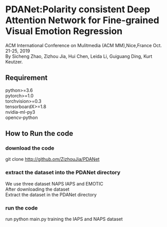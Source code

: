 # PDANet:Polarity consistent Deep Attention Network for Fine-grained Visual Emotion Regression
ACM International Conference on Mulitmedia (ACM MM),Nice,France Oct. 21-25, 2019  
By Sicheng Zhao, Zizhou Jia, Hui Chen, Leida Li, Guiguang Ding, Kurt Keutzer.
## Requirement
python>=3.6  
pytorch>=1.0  
torchvision>=0.3  
tensorboardX>=1.8  
nvidia-ml-py3  
opencv-python  
## How to Run the code
### download the code
git clone http://github.om/ZizhouJia/PDANet
### extract the dataset into the PDANet directory
We use three dataset NAPS IAPS and EMOTIC  
After downloading the dataset  
Extract the dataset in the PDANet directory  
### run the code
run python main.py training the IAPS and NAPS dataset



